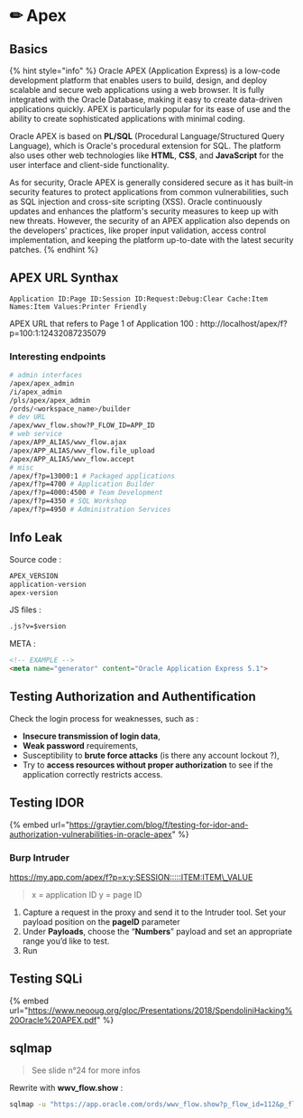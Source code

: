 # ✏ Apex

## Basics

{% hint style="info" %}
Oracle APEX (Application Express) is a low-code development platform that enables users to build, design, and deploy scalable and secure web applications using a web browser. It is fully integrated with the Oracle Database, making it easy to create data-driven applications quickly. APEX is particularly popular for its ease of use and the ability to create sophisticated applications with minimal coding.

Oracle APEX is based on **PL/SQL** (Procedural Language/Structured Query Language), which is Oracle's procedural extension for SQL. The platform also uses other web technologies like **HTML**, **CSS**, and **JavaScript** for the user interface and client-side functionality.

As for security, Oracle APEX is generally considered secure as it has built-in security features to protect applications from common vulnerabilities, such as SQL injection and cross-site scripting (XSS). Oracle continuously updates and enhances the platform's security measures to keep up with new threats. However, the security of an APEX application also depends on the developers' practices, like proper input validation, access control implementation, and keeping the platform up-to-date with the latest security patches.
{% endhint %}

## APEX URL Synthax

```
Application ID:Page ID:Session ID:Request:Debug:Clear Cache:Item Names:Item Values:Printer Friendly
```

APEX URL that refers to Page 1 of Application 100 : http://localhost/apex/f?p=100:1:12432087235079

### Interesting endpoints

```bash
# admin interfaces
/apex/apex_admin
/i/apex_admin
/pls/apex/apex_admin
/ords/<workspace_name>/builder
# dev URL
/apex/wwv_flow.show?P_FLOW_ID=APP_ID
# web service
/apex/APP_ALIAS/wwv_flow.ajax
/apex/APP_ALIAS/wwv_flow.file_upload
/apex/APP_ALIAS/wwv_flow.accept
# misc
/apex/f?p=13000:1 # Packaged applications
/apex/f?p=4700 # Application Builder
/apex/f?p=4000:4500 # Team Development
/apex/f?p=4350 # SQL Workshop
/apex/f?p=4950 # Administration Services
```

## Info Leak

Source code :

```txt
APEX_VERSION
application-version
apex-version
```

JS files :

```txt
.js?v=$version
```

META :

```html
<!-- EXAMPLE -->
<meta name="generator" content="Oracle Application Express 5.1">
```

## Testing Authorization and Authentification

Check the login process for weaknesses, such as :

* **Insecure transmission of login data**,
* **Weak password** requirements,
* Susceptibility to **brute force attacks** (is there any account lockout ?),
* Try to **access resources without proper authorization** to see if the application correctly restricts access.

## Testing IDOR

{% embed url="https://graytier.com/blog/f/testing-for-idor-and-authorization-vulnerabilities-in-oracle-apex" %}

### Burp Intruder

https://my.app.com/apex/f?p=x:y:SESSION:::::ITEM:ITEM\_VALUE

> x = application ID y = page ID

1. Capture a request in the proxy and send it to the Intruder tool. Set your payload position on the **pageID** parameter
2. Under **Payloads**, choose the “**Numbers**” payload and set an appropriate range you’d like to test.
3. Run

## Testing SQLi

{% embed url="https://www.neooug.org/gloc/Presentations/2018/SpendoliniHacking%20Oracle%20APEX.pdf" %}

## sqlmap

> See slide n°24 for more infos

Rewrite with **wwv\_flow.show** :

```bash
sqlmap -u "https://app.oracle.com/ords/wwv_flow.show?p_flow_id=112&p_flow_step_id=5&p_instance=14720048029141&p_arg_name=RP,45&p_arg_value=F_DISPLAY" --batch --dbms Oracle --level 3 --risk 3
```
